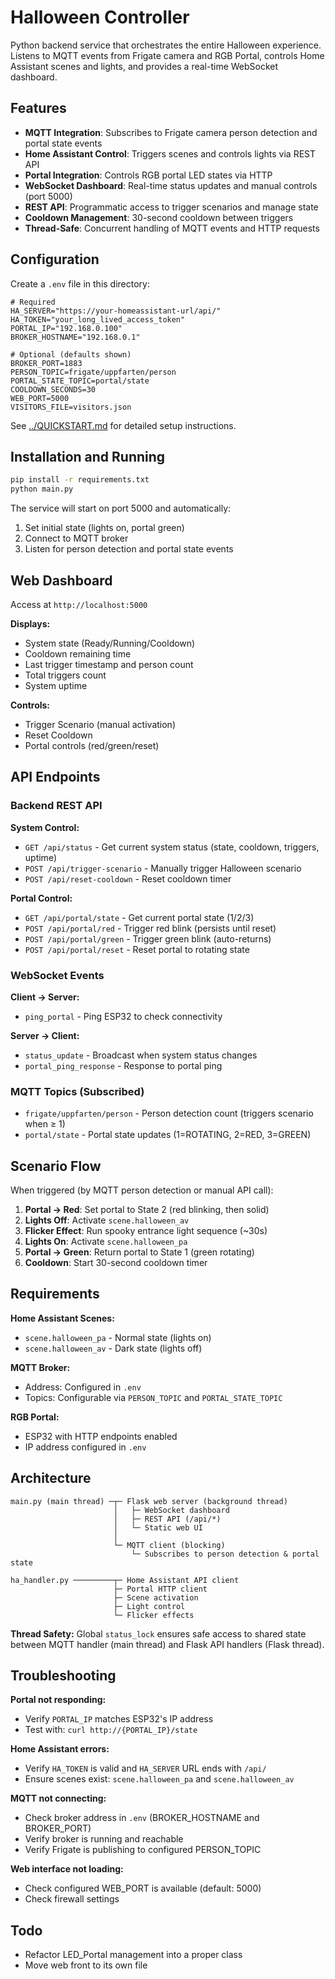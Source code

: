 # Halloween Controller

Python backend service that orchestrates the entire Halloween experience. Listens to MQTT events from Frigate camera and RGB Portal, controls Home Assistant scenes and lights, and provides a real-time WebSocket dashboard.

## Features

- **MQTT Integration**: Subscribes to Frigate camera person detection and portal state events
- **Home Assistant Control**: Triggers scenes and controls lights via REST API
- **Portal Integration**: Controls RGB portal LED states via HTTP
- **WebSocket Dashboard**: Real-time status updates and manual controls (port 5000)
- **REST API**: Programmatic access to trigger scenarios and manage state
- **Cooldown Management**: 30-second cooldown between triggers
- **Thread-Safe**: Concurrent handling of MQTT events and HTTP requests

## Configuration

Create a `.env` file in this directory:

```env
# Required
HA_SERVER="https://your-homeassistant-url/api/"
HA_TOKEN="your_long_lived_access_token"
PORTAL_IP="192.168.0.100"
BROKER_HOSTNAME="192.168.0.1"

# Optional (defaults shown)
BROKER_PORT=1883
PERSON_TOPIC=frigate/uppfarten/person
PORTAL_STATE_TOPIC=portal/state
COOLDOWN_SECONDS=30
WEB_PORT=5000
VISITORS_FILE=visitors.json
```

See [../QUICKSTART.md](../QUICKSTART.md) for detailed setup instructions.

## Installation and Running

```bash
pip install -r requirements.txt
python main.py
```

The service will start on port 5000 and automatically:
1. Set initial state (lights on, portal green)
2. Connect to MQTT broker
3. Listen for person detection and portal state events

## Web Dashboard

Access at `http://localhost:5000`

**Displays:**
- System state (Ready/Running/Cooldown)
- Cooldown remaining time
- Last trigger timestamp and person count
- Total triggers count
- System uptime

**Controls:**
- Trigger Scenario (manual activation)
- Reset Cooldown
- Portal controls (red/green/reset)

## API Endpoints

### Backend REST API

**System Control:**
- `GET /api/status` - Get current system status (state, cooldown, triggers, uptime)
- `POST /api/trigger-scenario` - Manually trigger Halloween scenario
- `POST /api/reset-cooldown` - Reset cooldown timer

**Portal Control:**
- `GET /api/portal/state` - Get current portal state (1/2/3)
- `POST /api/portal/red` - Trigger red blink (persists until reset)
- `POST /api/portal/green` - Trigger green blink (auto-returns)
- `POST /api/portal/reset` - Reset portal to rotating state

### WebSocket Events

**Client → Server:**
- `ping_portal` - Ping ESP32 to check connectivity

**Server → Client:**
- `status_update` - Broadcast when system status changes
- `portal_ping_response` - Response to portal ping

### MQTT Topics (Subscribed)

- `frigate/uppfarten/person` - Person detection count (triggers scenario when ≥ 1)
- `portal/state` - Portal state updates (1=ROTATING, 2=RED, 3=GREEN)

## Scenario Flow

When triggered (by MQTT person detection or manual API call):

1. **Portal → Red**: Set portal to State 2 (red blinking, then solid)
2. **Lights Off**: Activate `scene.halloween_av`
3. **Flicker Effect**: Run spooky entrance light sequence (~30s)
4. **Lights On**: Activate `scene.halloween_pa`
5. **Portal → Green**: Return portal to State 1 (green rotating)
6. **Cooldown**: Start 30-second cooldown timer

## Requirements

**Home Assistant Scenes:**
- `scene.halloween_pa` - Normal state (lights on)
- `scene.halloween_av` - Dark state (lights off)

**MQTT Broker:**
- Address: Configured in `.env`
- Topics: Configurable via `PERSON_TOPIC` and `PORTAL_STATE_TOPIC`

**RGB Portal:**
- ESP32 with HTTP endpoints enabled
- IP address configured in `.env`

## Architecture

```
main.py (main thread) ─┬─ Flask web server (background thread)
                       │   ├─ WebSocket dashboard
                       │   ├─ REST API (/api/*)
                       │   └─ Static web UI
                       │
                       └─ MQTT client (blocking)
                           └─ Subscribes to person detection & portal state

ha_handler.py ─────────┬─ Home Assistant API client
                       ├─ Portal HTTP client
                       ├─ Scene activation
                       ├─ Light control
                       └─ Flicker effects
```

**Thread Safety:** Global `status_lock` ensures safe access to shared state between MQTT handler (main thread) and Flask API handlers (Flask thread).

## Troubleshooting

**Portal not responding:**
- Verify `PORTAL_IP` matches ESP32's IP address
- Test with: `curl http://{PORTAL_IP}/state`

**Home Assistant errors:**
- Verify `HA_TOKEN` is valid and `HA_SERVER` URL ends with `/api/`
- Ensure scenes exist: `scene.halloween_pa` and `scene.halloween_av`

**MQTT not connecting:**
- Check broker address in `.env` (BROKER_HOSTNAME and BROKER_PORT)
- Verify broker is running and reachable
- Verify Frigate is publishing to configured PERSON_TOPIC

**Web interface not loading:**
- Check configured WEB_PORT is available (default: 5000)
- Check firewall settings

## Todo

* Refactor LED_Portal management into a proper class
* Move web front to its own file